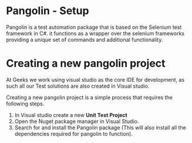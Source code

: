 ﻿# Pangolin - Setup

Pangolin is a test automation package that is based on the Selenium test framework in C#. it functions as a wrapper over the selenium frameworks providing a unique set of commands and additional functionality.     


# Creating a new pangolin project

At Geeks we work using visual studio as the core IDE for development, as such all our Test solutions are also created in Visual studio.

Creating a new pangolin project is a simple process that requires the following steps.

 1. In Visual studio create a new **Unit Test Project**
 2. Open the Nuget package manager in Visual Studio. 
 3. Search for and install the Pangolin package (This will also install all the dependencies required for pangolin to function).   

